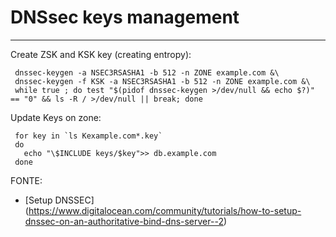 
# DNSsec keys management

---

Create ZSK and KSK key (creating entropy):

~~~
 dnssec-keygen -a NSEC3RSASHA1 -b 512 -n ZONE example.com &\
 dnssec-keygen -f KSK -a NSEC3RSASHA1 -b 512 -n ZONE example.com &\
 while true ; do test "$(pidof dnssec-keygen >/dev/null && echo $?)" == "0" && ls -R / >/dev/null || break; done
~~~

Update Keys on zone:
~~~
 for key in `ls Kexample.com*.key`
 do
   echo "\$INCLUDE keys/$key">> db.example.com
 done
~~~


FONTE:
* [Setup DNSSEC] (https://www.digitalocean.com/community/tutorials/how-to-setup-dnssec-on-an-authoritative-bind-dns-server--2)
